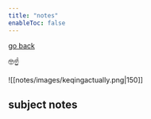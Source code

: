 ```yaml
---
title: "notes"
enableToc: false
---
```

[go back](_index.md)

🤓☝️

![[notes/images/keqingactually.png|150]]
## subject notes